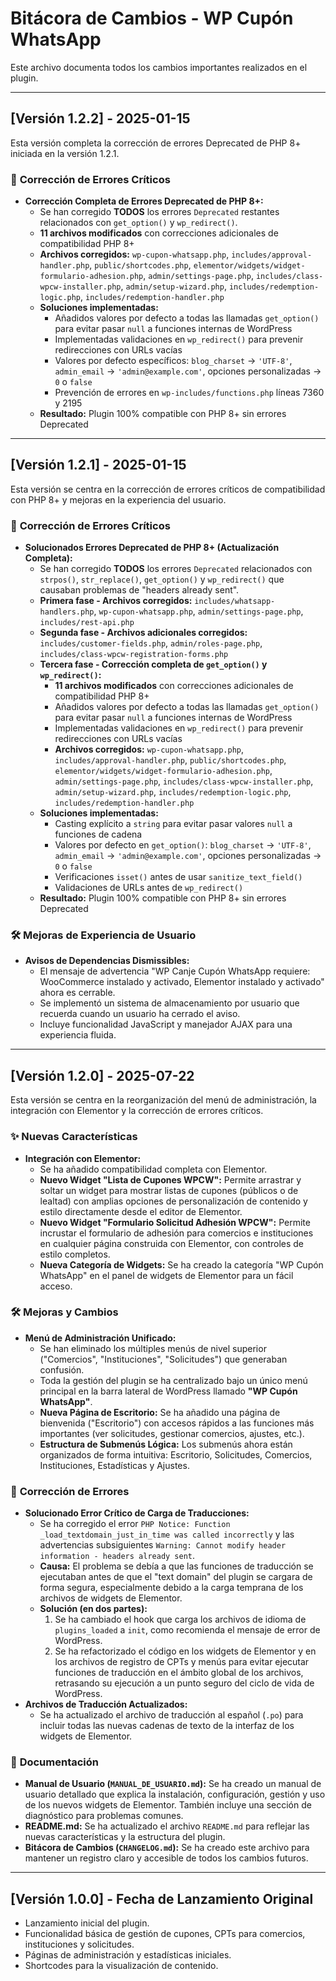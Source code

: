 # Bitácora de Cambios - WP Cupón WhatsApp

Este archivo documenta todos los cambios importantes realizados en el plugin.

---

## [Versión 1.2.2] - 2025-01-15

Esta versión completa la corrección de errores Deprecated de PHP 8+ iniciada en la versión 1.2.1.

### 🐛 **Corrección de Errores Críticos**

*   **Corrección Completa de Errores Deprecated de PHP 8+:**
    *   Se han corregido **TODOS** los errores `Deprecated` restantes relacionados con `get_option()` y `wp_redirect()`.
    *   **11 archivos modificados** con correcciones adicionales de compatibilidad PHP 8+
    *   **Archivos corregidos:** `wp-cupon-whatsapp.php`, `includes/approval-handler.php`, `public/shortcodes.php`, `elementor/widgets/widget-formulario-adhesion.php`, `admin/settings-page.php`, `includes/class-wpcw-installer.php`, `admin/setup-wizard.php`, `includes/redemption-logic.php`, `includes/redemption-handler.php`
    *   **Soluciones implementadas:**
        *   Añadidos valores por defecto a todas las llamadas `get_option()` para evitar pasar `null` a funciones internas de WordPress
        *   Implementadas validaciones en `wp_redirect()` para prevenir redirecciones con URLs vacías
        *   Valores por defecto específicos: `blog_charset` → `'UTF-8'`, `admin_email` → `'admin@example.com'`, opciones personalizadas → `0` o `false`
        *   Prevención de errores en `wp-includes/functions.php` líneas 7360 y 2195
    *   **Resultado:** Plugin 100% compatible con PHP 8+ sin errores Deprecated

---

## [Versión 1.2.1] - 2025-01-15

Esta versión se centra en la corrección de errores críticos de compatibilidad con PHP 8+ y mejoras en la experiencia del usuario.

### 🐛 **Corrección de Errores Críticos**

*   **Solucionados Errores Deprecated de PHP 8+ (Actualización Completa):**
    *   Se han corregido **TODOS** los errores `Deprecated` relacionados con `strpos()`, `str_replace()`, `get_option()` y `wp_redirect()` que causaban problemas de "headers already sent".
    *   **Primera fase - Archivos corregidos:** `includes/whatsapp-handlers.php`, `wp-cupon-whatsapp.php`, `admin/settings-page.php`, `includes/rest-api.php`
    *   **Segunda fase - Archivos adicionales corregidos:** `includes/customer-fields.php`, `admin/roles-page.php`, `includes/class-wpcw-registration-forms.php`
    *   **Tercera fase - Corrección completa de `get_option()` y `wp_redirect()`:**
        *   **11 archivos modificados** con correcciones adicionales de compatibilidad PHP 8+
        *   Añadidos valores por defecto a todas las llamadas `get_option()` para evitar pasar `null` a funciones internas de WordPress
        *   Implementadas validaciones en `wp_redirect()` para prevenir redirecciones con URLs vacías
        *   **Archivos corregidos:** `wp-cupon-whatsapp.php`, `includes/approval-handler.php`, `public/shortcodes.php`, `elementor/widgets/widget-formulario-adhesion.php`, `admin/settings-page.php`, `includes/class-wpcw-installer.php`, `admin/setup-wizard.php`, `includes/redemption-logic.php`, `includes/redemption-handler.php`
    *   **Soluciones implementadas:**
        *   Casting explícito a `string` para evitar pasar valores `null` a funciones de cadena
        *   Valores por defecto en `get_option()`: `blog_charset` → `'UTF-8'`, `admin_email` → `'admin@example.com'`, opciones personalizadas → `0` o `false`
        *   Verificaciones `isset()` antes de usar `sanitize_text_field()`
        *   Validaciones de URLs antes de `wp_redirect()`
    *   **Resultado:** Plugin 100% compatible con PHP 8+ sin errores Deprecated

### 🛠️ **Mejoras de Experiencia de Usuario**

*   **Avisos de Dependencias Dismissibles:**
    *   El mensaje de advertencia "WP Canje Cupón WhatsApp requiere: WooCommerce instalado y activado, Elementor instalado y activado" ahora es cerrable.
    *   Se implementó un sistema de almacenamiento por usuario que recuerda cuando un usuario ha cerrado el aviso.
    *   Incluye funcionalidad JavaScript y manejador AJAX para una experiencia fluida.

---

## [Versión 1.2.0] - 2025-07-22

Esta versión se centra en la reorganización del menú de administración, la integración con Elementor y la corrección de errores críticos.

### ✨ **Nuevas Características**

*   **Integración con Elementor:**
    *   Se ha añadido compatibilidad completa con Elementor.
    *   **Nuevo Widget "Lista de Cupones WPCW":** Permite arrastrar y soltar un widget para mostrar listas de cupones (públicos o de lealtad) con amplias opciones de personalización de contenido y estilo directamente desde el editor de Elementor.
    *   **Nuevo Widget "Formulario Solicitud Adhesión WPCW":** Permite incrustar el formulario de adhesión para comercios e instituciones en cualquier página construida con Elementor, con controles de estilo completos.
    *   **Nueva Categoría de Widgets:** Se ha creado la categoría "WP Cupón WhatsApp" en el panel de widgets de Elementor para un fácil acceso.

### 🛠️ **Mejoras y Cambios**

*   **Menú de Administración Unificado:**
    *   Se han eliminado los múltiples menús de nivel superior ("Comercios", "Instituciones", "Solicitudes") que generaban confusión.
    *   Toda la gestión del plugin se ha centralizado bajo un único menú principal en la barra lateral de WordPress llamado **"WP Cupón WhatsApp"**.
    *   **Nueva Página de Escritorio:** Se ha añadido una página de bienvenida ("Escritorio") con accesos rápidos a las funciones más importantes (ver solicitudes, gestionar comercios, ajustes, etc.).
    *   **Estructura de Submenús Lógica:** Los submenús ahora están organizados de forma intuitiva: Escritorio, Solicitudes, Comercios, Instituciones, Estadísticas y Ajustes.

### 🐛 **Corrección de Errores**

*   **Solucionado Error Crítico de Carga de Traducciones:**
    *   Se ha corregido el error `PHP Notice: Function _load_textdomain_just_in_time was called incorrectly` y las advertencias subsiguientes `Warning: Cannot modify header information - headers already sent`.
    *   **Causa:** El problema se debía a que las funciones de traducción se ejecutaban antes de que el "text domain" del plugin se cargara de forma segura, especialmente debido a la carga temprana de los archivos de widgets de Elementor.
    *   **Solución (en dos partes):**
        1.  Se ha cambiado el hook que carga los archivos de idioma de `plugins_loaded` a `init`, como recomienda el mensaje de error de WordPress.
        2.  Se ha refactorizado el código en los widgets de Elementor y en los archivos de registro de CPTs y menús para evitar ejecutar funciones de traducción en el ámbito global de los archivos, retrasando su ejecución a un punto seguro del ciclo de vida de WordPress.
*   **Archivos de Traducción Actualizados:**
    *   Se ha actualizado el archivo de traducción al español (`.po`) para incluir todas las nuevas cadenas de texto de la interfaz de los widgets de Elementor.

### 📄 **Documentación**

*   **Manual de Usuario (`MANUAL_DE_USUARIO.md`):** Se ha creado un manual de usuario detallado que explica la instalación, configuración, gestión y uso de los nuevos widgets de Elementor. También incluye una sección de diagnóstico para problemas comunes.
*   **README.md:** Se ha actualizado el archivo `README.md` para reflejar las nuevas características y la estructura del plugin.
*   **Bitácora de Cambios (`CHANGELOG.md`):** Se ha creado este archivo para mantener un registro claro y accesible de todos los cambios futuros.

---

## [Versión 1.0.0] - Fecha de Lanzamiento Original

*   Lanzamiento inicial del plugin.
*   Funcionalidad básica de gestión de cupones, CPTs para comercios, instituciones y solicitudes.
*   Páginas de administración y estadísticas iniciales.
*   Shortcodes para la visualización de contenido.
